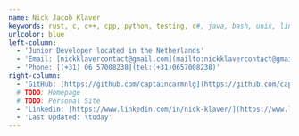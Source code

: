 ```yaml
---
name: Nick Jacob Klaver
keywords: rust, c, c++, cpp, python, testing, c#, java, bash, unix, linux, pandoc, latex, raspberry pi, docker, portainer, kicad, 3d printing, freecad, fusion 360, openscad, js, ts, javascript, typescript, neovim, vim, nano, scraping, react, svelte, nodejs, sql, html, css, HTML5
urlcolor: blue
left-column:
  - 'Junior Developer located in the Netherlands'
  - 'Email: [nickklavercontact@gmail.com](mailto:nickklavercontact@gmail.com)'
  - 'Phone: [(+31) 06 57008238](tel:(+31)0657008238)'
right-column:
  - 'GitHub: [https://github.com/captaincarmnlg](https://github.com/captaincarmnlg)'
  # TODO: Homepage
  # TODO: Personal Site 
  - 'Linkedin: [https://www.linkedin.com/in/nick-klaver/](https://www.linkedin.com/in/nick-klaver/)'
  - 'Last Updated: \today'
---
```

<!-- ::: {lang=en} -->
<!-- ::: -->
<!-- ::: {lang=nl} -->
<!-- LTex: language=nl -->
<!-- LTex: language=en -->
<!-- ::: -->

